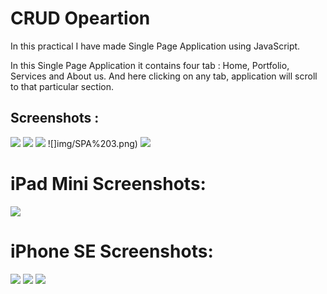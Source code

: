 
# CRUD Opeartion 

In this practical I have made Single Page Application using JavaScript. 

In this Single Page Application it contains four tab : Home, Portfolio, Services and About us. And here clicking on any tab, application will scroll to that particular section.

## Screenshots :

![](img/SPa.png)
![](img/SPA%201.png)
![](img/SPA%202.png)
![]img/SPA%203.png)
![](img/SPA%204.png)

# iPad Mini Screenshots:

![](img/SPA%20M%20.png)

# iPhone SE Screenshots:

![](img/SPA%20S%201.png)
![](img/SPA%20S%202.png)
![](img/SPA%20S%203.png)
